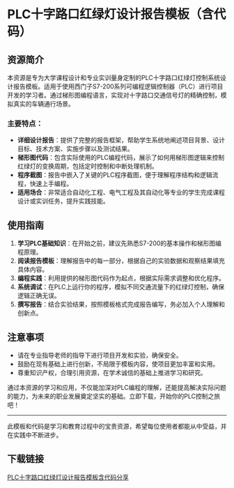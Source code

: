 # PLC十字路口红绿灯设计报告模板（含代码）

## 资源简介

本资源是专为大学课程设计和专业实训量身定制的PLC十字路口红绿灯控制系统设计报告模板。适用于使用西门子S7-200系列可编程逻辑控制器（PLC）进行项目开发的学习者。通过梯形图编程语言，实现对十字路口交通信号灯的精确控制，模拟真实的车辆通行场景。

### 主要特点：

- **详细设计报告**：提供了完整的报告框架，帮助学生系统地阐述项目背景、设计目标、技术方案、实施步骤以及测试结果。
- **梯形图代码**：包含实际使用的PLC编程代码，展示了如何用梯形图逻辑来控制红绿灯的变换周期，包括定时控制和中断处理机制。
- **程序截图**：报告中嵌入了关键的PLC程序截图，便于理解程序结构和逻辑流程，快速上手编程。
- **适用场合**：非常适合自动化工程、电气工程及其自动化等专业的学生完成课程设计或实训任务，提升实践技能。

## 使用指南

1. **学习PLC基础知识**：在开始之前，建议先熟悉S7-200的基本操作和梯形图编程原理。
2. **阅读报告模板**：理解报告中的每一部分，根据自己的实验数据和观察结果填充具体内容。
3. **编程实践**：利用提供的梯形图代码作为起点，根据实际需求调整和优化程序。
4. **系统调试**：在PLC上运行你的程序，模拟不同交通流量下的红绿灯控制，确保逻辑正确无误。
5. **撰写报告**：结合实验结果，按照模板格式完成报告编写，务必加入个人理解和创新点。

## 注意事项

- 请在专业指导老师的指导下进行项目开发和实验，确保安全。
- 鼓励在现有基础上进行创新，不局限于模板内容，使项目更加丰富和实用。
- 尊重知识产权，合理引用资源，在学术诚信的基础上推进学习和研究。

通过本资源的学习和应用，不仅能加深对PLC编程的理解，还能提高解决实际问题的能力，为未来的职业发展奠定坚实的基础。立即下载，开始你的PLC控制之旅吧！

---

此模板和代码是学习和教育过程中的宝贵资源，希望每位使用者都能从中受益，并在实践中不断进步。

## 下载链接

[PLC十字路口红绿灯设计报告模板含代码分享](https://pan.quark.cn/s/588d6e6e1486)